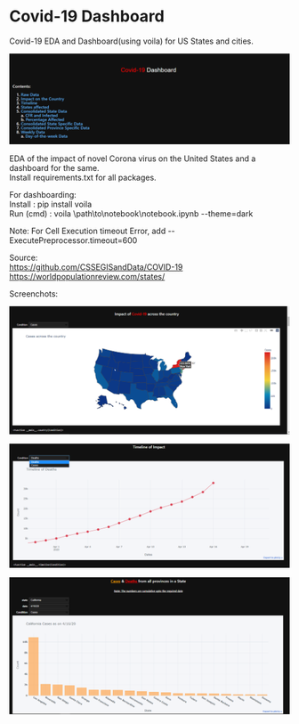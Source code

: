 # Covid-19 Dashboard

Covid-19 EDA and Dashboard(using voila) for US States and cities. <br>

![](screenshots/image.png)

EDA of the impact of novel Corona virus on the United States and a dashboard for the same.<br>
Install requirements.txt for all packages.

For dashboarding:<br>
      Install : pip install voila <br>
      Run (cmd) : voila \path\to\notebook\notebook.ipynb --theme=dark <br>

Note: For Cell Execution timeout Error, add    --ExecutePreprocessor.timeout=600

Source:<br>
https://github.com/CSSEGISandData/COVID-19 <br>
https://worldpopulationreview.com/states/ <br>

Screenchots: <br>

![](screenshots/image1.png)

![](screenshots/image2.png)

![](screenshots/image3.png)


